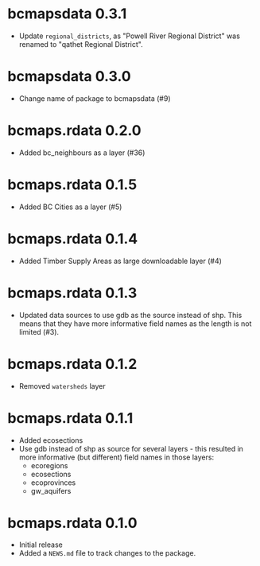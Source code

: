 # bcmapsdata 0.3.1
- Update `regional_districts`, as "Powell River Regional District" was renamed to "qathet Regional District".

# bcmapsdata 0.3.0
- Change name of package to bcmapsdata (#9)

# bcmaps.rdata 0.2.0
* Added bc_neighbours as a layer (#36)

# bcmaps.rdata 0.1.5
* Added BC Cities as a layer (#5)

# bcmaps.rdata 0.1.4
* Added Timber Supply Areas as large downloadable layer (#4)

# bcmaps.rdata 0.1.3
* Updated data sources to use gdb as the source instead of shp. This means that 
they have more informative field names as the length is not limited (#3).

# bcmaps.rdata 0.1.2
* Removed `watersheds` layer

# bcmaps.rdata 0.1.1

* Added ecosections
* Use gdb instead of shp as source for several layers - this resulted in more informative (but different) field names in those layers:
    - ecoregions
    - ecosections
    - ecoprovinces
    - gw_aquifers

# bcmaps.rdata 0.1.0

* Initial release
* Added a `NEWS.md` file to track changes to the package.




